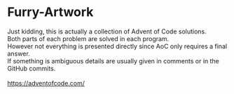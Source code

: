 # Furry-Artwork
Just kidding, this is actually a collection of Advent of Code solutions.<br/>
Both parts of each problem are solved in each program.<br/>
However not everything is presented directly since AoC only requires a final answer.<br/>
If something is ambiguous details are usually given in comments or in the GitHub commits.<br/>
<br/>
https://adventofcode.com/
